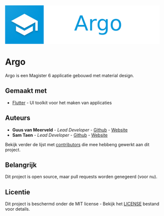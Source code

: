 <p align="center"><img src="assets/icons/banner.png" width="1000"></p>

# Argo

Argo is een Magister 6 applicatie gebouwd met material design.

## Gemaakt met

- [Flutter](https://flutter.dev) - UI toolkit voor het maken van applicaties

## Auteurs

- **Guus van Meerveld** - _Lead Developer_ - [Github](https://github.com/Guusvanmeerveld) - [Website](https://g-vm.nl)
- **Sam Taen** - _Lead Developer_ - [Github](https://github.com/Netfloex/) - [Website](https://samtaen.nl)

Bekijk verder de lijst met [contributors](https://github.com/Argo-Client/App/graphs/contributors) die mee hebbeng gewerkt aan dit project.

## Belangrijk

Dit project is open source, maar pull requests worden genegeerd (voor nu).

## Licentie

Dit project is beschermd onder de MIT license - Bekijk het [LICENSE](LICENSE) bestand voor details.
